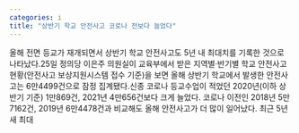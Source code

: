 ```yaml
---
categories: i
title: "상반기 학교 안전사고 코로나 전보다 늘었다"
---
```

올해 전면 등교가 재개되면서 상반기 학교 안전사고도 5년 내 최대치를 기록한 것으로 나타났다.25일 정의당 이은주 의원실이 교육부에서 받은 지역별·반기별 학교 안전사고 현황(안전사고 보상지원시스템 접수 기준)을 보면 올해 상반기 학교에서 발생한 안전사고는 6만4499건으로 잠정 집계됐다.신종 코로나 등교수업이 적었던 2020년(이하 상반기 기준) 1만869건, 2021년 4만656건보다 크게 늘었다. 코로나 이전인 2018년 5만7162건, 2019년 6만4478건과 비교해도 올해 안전사고가 더 많이 일어났다. 최근 5년 새 최대
